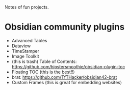 Notes of fun projects.

# Obsidian community plugins

- Advanced Tables
- Dataview
- TimeStamper
- Image Toolkit
- (this is trash) Table of Contents: https://github.com/hipstersmoothie/obsidian-plugin-toc
- Floating TOC (this is the best!!)
- brat: https://github.com/TfTHacker/obsidian42-brat
- Custom Frames (this is great for embedding websites)



